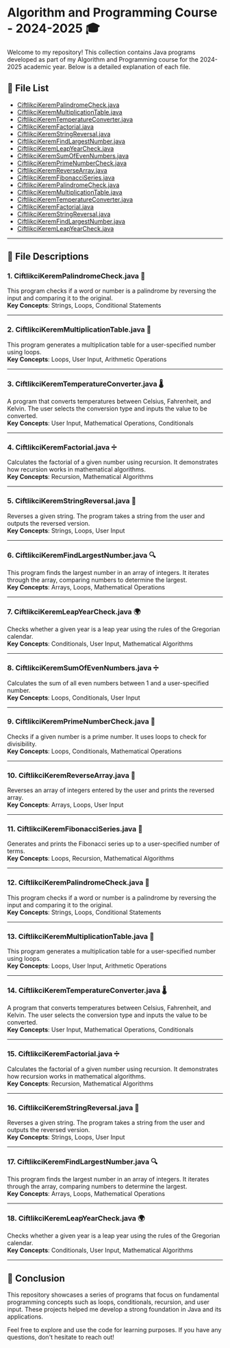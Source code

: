# Algorithm and Programming Course - 2024-2025 🎓

Welcome to my repository! This collection contains Java programs developed as part of my Algorithm and Programming course for the 2024-2025 academic year. Below is a detailed explanation of each file.

## 📂 **File List**
- [CiftlikciKeremPalindromeCheck.java](CiftlikciKeremPalindrom.java)
- [CiftlikciKeremMultiplicationTable.java](#ciftlikcikermultiplicationtablejava)
- [CiftlikciKeremTemperatureConverter.java](#ciftlikcikermperatureconverterjava)
- [CiftlikciKeremFactorial.java](#ciftlikcikeremfactorialjava)
- [CiftlikciKeremStringReversal.java](#ciftlikcikermstringreversaljava)
- [CiftlikciKeremFindLargestNumber.java](#ciftlikcikeremfindlargestnumberjava)
- [CiftlikciKeremLeapYearCheck.java](#ciftlikcikermleapyearcheckjava)
- [CiftlikciKeremSumOfEvenNumbers.java](#ciftlikcikermsumofevennumbersjava)
- [CiftlikciKeremPrimeNumberCheck.java](#ciftlikcikermprimenumbercheckjava)
- [CiftlikciKeremReverseArray.java](#ciftlikcikermreversearrayjava)
- [CiftlikciKeremFibonacciSeries.java](#ciftlikcikermfibonacciseriesjava)
- [CiftlikciKeremPalindromeCheck.java](#ciftlikcikerempalindromecheckjava)
- [CiftlikciKeremMultiplicationTable.java](#ciftlikcikermultiplicationtablejava)
- [CiftlikciKeremTemperatureConverter.java](#ciftlikcikermperatureconverterjava)
- [CiftlikciKeremFactorial.java](#ciftlikcikeremfactorialjava)
- [CiftlikciKeremStringReversal.java](#ciftlikcikermstringreversaljava)
- [CiftlikciKeremFindLargestNumber.java](#ciftlikcikeremfindlargestnumberjava)
- [CiftlikciKeremLeapYearCheck.java](#ciftlikcikermleapyearcheckjava)

---

## 📝 **File Descriptions**

### 1. **CiftlikciKeremPalindromeCheck.java** 🔄  
This program checks if a word or number is a palindrome by reversing the input and comparing it to the original.  
**Key Concepts**: Strings, Loops, Conditional Statements

---

### 2. **CiftlikciKeremMultiplicationTable.java** 🔢  
This program generates a multiplication table for a user-specified number using loops.  
**Key Concepts**: Loops, User Input, Arithmetic Operations

---

### 3. **CiftlikciKeremTemperatureConverter.java** 🌡️  
A program that converts temperatures between Celsius, Fahrenheit, and Kelvin. The user selects the conversion type and inputs the value to be converted.  
**Key Concepts**: User Input, Mathematical Operations, Conditionals

---

### 4. **CiftlikciKeremFactorial.java** ➗  
Calculates the factorial of a given number using recursion. It demonstrates how recursion works in mathematical algorithms.  
**Key Concepts**: Recursion, Mathematical Algorithms

---

### 5. **CiftlikciKeremStringReversal.java** 🔄  
Reverses a given string. The program takes a string from the user and outputs the reversed version.  
**Key Concepts**: Strings, Loops, User Input

---

### 6. **CiftlikciKeremFindLargestNumber.java** 🔍  
This program finds the largest number in an array of integers. It iterates through the array, comparing numbers to determine the largest.  
**Key Concepts**: Arrays, Loops, Mathematical Operations

---

### 7. **CiftlikciKeremLeapYearCheck.java** 🌍  
Checks whether a given year is a leap year using the rules of the Gregorian calendar.  
**Key Concepts**: Conditionals, User Input, Mathematical Algorithms

---

### 8. **CiftlikciKeremSumOfEvenNumbers.java** ➗  
Calculates the sum of all even numbers between 1 and a user-specified number.  
**Key Concepts**: Loops, Conditionals, User Input

---

### 9. **CiftlikciKeremPrimeNumberCheck.java** 🔢  
Checks if a given number is a prime number. It uses loops to check for divisibility.  
**Key Concepts**: Loops, Conditionals, Mathematical Operations

---

### 10. **CiftlikciKeremReverseArray.java** 🔄  
Reverses an array of integers entered by the user and prints the reversed array.  
**Key Concepts**: Arrays, Loops, User Input

---

### 11. **CiftlikciKeremFibonacciSeries.java** 🔢  
Generates and prints the Fibonacci series up to a user-specified number of terms.  
**Key Concepts**: Loops, Recursion, Mathematical Algorithms

---

### 12. **CiftlikciKeremPalindromeCheck.java** 🔄  
This program checks if a word or number is a palindrome by reversing the input and comparing it to the original.  
**Key Concepts**: Strings, Loops, Conditional Statements

---

### 13. **CiftlikciKeremMultiplicationTable.java** 🔢  
This program generates a multiplication table for a user-specified number using loops.  
**Key Concepts**: Loops, User Input, Arithmetic Operations

---

### 14. **CiftlikciKeremTemperatureConverter.java** 🌡️  
A program that converts temperatures between Celsius, Fahrenheit, and Kelvin. The user selects the conversion type and inputs the value to be converted.  
**Key Concepts**: User Input, Mathematical Operations, Conditionals

---

### 15. **CiftlikciKeremFactorial.java** ➗  
Calculates the factorial of a given number using recursion. It demonstrates how recursion works in mathematical algorithms.  
**Key Concepts**: Recursion, Mathematical Algorithms

---

### 16. **CiftlikciKeremStringReversal.java** 🔄  
Reverses a given string. The program takes a string from the user and outputs the reversed version.  
**Key Concepts**: Strings, Loops, User Input

---

### 17. **CiftlikciKeremFindLargestNumber.java** 🔍  
This program finds the largest number in an array of integers. It iterates through the array, comparing numbers to determine the largest.  
**Key Concepts**: Arrays, Loops, Mathematical Operations

---

### 18. **CiftlikciKeremLeapYearCheck.java** 🌍  
Checks whether a given year is a leap year using the rules of the Gregorian calendar.  
**Key Concepts**: Conditionals, User Input, Mathematical Algorithms

---

## 🚀 **Conclusion**

This repository showcases a series of programs that focus on fundamental programming concepts such as loops, conditionals, recursion, and user input. These projects helped me develop a strong foundation in Java and its applications.

Feel free to explore and use the code for learning purposes. If you have any questions, don't hesitate to reach out!
